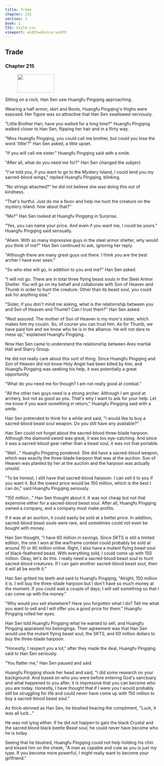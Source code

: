```yaml
---
title: Trade
chapter: 215
section: 1
book: 1
CSS: style.css
viewport: width=device-width
---
```


## Trade

### Chapter 215

<figure>
	<img src="../Images/gem.gif" alt="" id="gem" width="120" height="60" />
</figure>

Sitting on a rock, Han Sen saw Huangfu Pingqing approaching.

Wearing a half armor, skirt and Boots, Huangfu Pingqing's thighs were exposed. Her figure was so attractive that Han Sen swallowed nervously.

"Little Brother Han, have you waited for a long time?" Huangfu Pingqing walked closer to Han Sen, flipping her hair and in a flirty way.

"Miss Huangfu Pingqing, you could call me brother, but could you lose the word 'little'?" Han Sen asked, a little upset.

"If you will call me sister." Huangfu Pingqing said with a smile.

"After all, what do you need me for?" Han Sen changed the subject.

"I've told you, if you want to go to the Mystery Island, I could lend you my sacred-blood wings," replied Huangfu Pingqing, blinking.

"No strings attached?" he did not believe she was doing this out of kindness.

"That's hurtful. Just do me a favor and help me hunt the creature on the mystery island. how about that?"

"Me?" Han Sen looked at Huangfu Pingqing in Surprise.

"Yes, you can name your price. And even if you want me, I could be yours." Huangfu Pingqing said sensually.

"Ahem. With so many impressive guys in the steel armor shelter, why would you think of me?" Han Sen continued to ask, ignoring her reply.

"Although there are many great guys out there. I think you are the best archer I have ever seen."

"So who else will go, in addition to you and me?" Han Sen asked.

"I will not go. There are in total three flying beast souls in the Steel Armor Shelter. You will go on my behalf and collaborate with Son of Heaven and Thumb in order to hunt the creature. Other than its beast soul, you could ask for anything else."

"Sister, if you don't mind me asking, what is the relationship between you and Son of Heaven and Thumb? Can I trust them?" Han Sen asked.

"Rest assured. The mother of Son of Heaven is my mom's sister, which makes him my cousin. So, of course you can trust him. As for Thumb, we have paid him and we know who he is in the alliance. He will not dare to mess up," explained Huangfu Pingqing.

Now Han Sen came to understand the relationship between Ares martial Hall and Starry Group.

He did not really care about this sort of thing. Since Huangfu Pingqing and Son of Heaven did not know Holy Angel had been killed by him, and Huangfu Pingqing was seeking his help, it was potentially a great opportunity.

"What do you need me for though? I am not really good at combat."

"All the other two guys need is a strong archer. Although I am good at archery, but not as good as you. That's why I want to ask for your help. Let me know if you want something in return," Huangfu Pingqing said with a smile.

Han Sen pretended to think for a while and said, "I would like to buy a sacred-blood beast soul weapon. Do you still have any available?"

Han Sen could not forget about the sacred-blood three-blade harpoon. Although the diamond sword was great, it was too eye-catching. And since it was a sacred-blood gear rather than a beast soul, it was not that portable.

"Well..." Huangfu Pingqing pondered. She did have a sacred-blood weapon, which was exactly the three-blade harpoon that was at the auction. Son of Heaven was planted by her at the auction and the harpoon was actually unsold.

"To be honest, I still have that sacred-blood harpoon. I can sell it to you if you want it. But the lowest price would be 150 million, which is the best I can do," said Huangfu Pingqing seriously.

"150 million..." Han Sen thought about it. It was not cheap but not that expensive either for a sacred-blood beast soul. After all, Huangfu Pingqing owned a company, and a company must make profits.

If it was at an auction, it could easily be sold at a better price. In addition, sacred-blood beast souls were rare, and sometimes could not even be bought with money.

Han Sen thought, "I have 60 million in savings. Since SKTS is still a limited edition, the one I won at the warframe contest could probably be sold at around 70 or 80 million online. Right, I also have a mutant flying beast soul of black-feathered beast. With everything sold, I could come up with 150 million. Okay, let's do this. I really need a sacred-blood beast soul to hunt sacred-blood creatures. If I can gain another sacred-blood beast soul, then it will all be worth it."

Han Sen gritted his teeth and said to Huangfu Pingqing, "Alright, 150 million it is. I will buy the three-blade harpoon but I don't have so much money at the moment. If you could wait a couple of days, I will sell something so that I can come up with the money."

"Why would you sell elsewhere? Have you forgotten what I do? Tell me what you want to sell and I will offer you a good price for them." Huangfu Pingqing rolled her eyes.

Han Sen told Huangfu Pingqing what he wanted to sell, and Huangfu Pingqing appraised his belongings. Their agreement was that Han Sen would use the mutant flying beast soul, the SKTS, and 60 million dollars to buy the three-blade harpoon.

"Honestly, I respect you a lot," after they made the deal, Huangfu Pingqing said to Han Sen seriously.

"You flatter me," Han Sen paused and said.

Huangfu Pingqing shook her head and said, "I did some research on your background. And based on who you were before entering God's sanctuary and what happened to you after, it is impressive that you can become who you are today. Honestly, I have thought that if I were you I would probably still be struggling for life and could never have come up with 150 million to buy a sacred-blood beast soul."

As thick-skinned as Han Sen, he blushed hearing the compliment, "Luck, it was all luck..."

He was not lying either. If he did not happen to gain the black Crystal and the sacred blood black beetle Beast soul, he could never have become who he is today.

Seeing that he blushed, Huangfu Pingqing could not help holding his chin and kissed him on the cheek, "A man as capable and cute as you is just my type. If you become more powerful, I might really want to become your girlfriend."